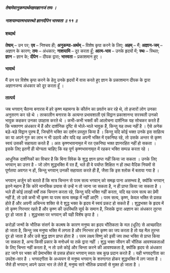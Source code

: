 ##### तेषामेवानुकम्पार्थमहमज्ञानजं तमः ।
##### नाशयाम्यात्मभावस्थो ज्ञानदीपेन भास्वता ॥ ११ ॥

#### शब्दार्थ

**तेषाम्** – उन पर; **एव** – निश्चय ही; **अनुकम्पा-अर्थम्** – विशेष कृपा करने के लिए; **अहम्** – मैं; **अज्ञान-जम्** – अज्ञान के कारण; **तमः** – अंधकार; **नाशयामि** – दूर करता हूँ; **आत्म-भाव** – उनके हृदयों में; **स्थः** – स्थित; **ज्ञान** – ज्ञान के; **दीपेन** – दीपक द्वारा; **भास्वता** – प्रकाशमान हुए ।

#### भावार्थ

मैं उन पर विशेष कृपा करने के हेतु उनके हृदयों में वास करते हुए ज्ञान के प्रकाशमान दीपक के द्वारा अज्ञानजन्य अंधकार को दूर करता हूँ ।

#### तात्पर्य

जब भगवान् चैतन्य बनारस में हरे कृष्ण महामन्त्र के कीर्तन का प्रवर्तन कर रहे थे, तो हजारों लोग उनका अनुसरण कर रहे थे । तत्कालीन बनारस के अत्यन्त प्रभावशाली एवं विद्वान प्रकाशानन्द सरस्वती उनको भावुक कहकर उनका उपहास करते थे । कभी-कभी भक्तों की आलोचना दार्शनिक यह सोचकर करते हैं कि भक्तगण अंधकार में हैं और दार्शनिक दृष्टि से भोले-भाले भावुक हैं, किन्तु यह तथ्य नहीं है । ऐसे अनेक बड़े-बड़े विद्वान पुरुष हैं, जिन्होंने भक्ति का दर्शन प्रस्तुत किया है । किन्तु यदि कोई भक्त उनके इस साहित्य का या अपने गुरु का लाभ न भी उठाये और यदि वह अपनी भक्ति में एकनिष्ठ रहे, तो उसके अन्तर से कृष्ण स्वयं उसकी सहायता करते हैं । अतः कृष्णभावनामृत में रत एकनिष्ठ भक्त ज्ञानरहित नहीं हो सकता । इसके लिए इतनी ही योग्यता चाहिए कि वह पूर्ण कृष्णभावनामृत में रहकर भक्ति सम्पन्न करता रहे ।

आधुनिक दार्शनिकों का विचार है कि बिना विवेक के शुद्ध ज्ञान प्राप्त नहीं किया जा सकता । उनके लिए भगवान् का उत्तर है - जो लोग शुद्धभक्ति में रत हैं, भले ही वे पर्याप्त शिक्षित न हों तथा वैदिक नियमों से पूर्णतया अवगत न हों, किन्तु भगवान् उनकी सहायता करते ही हैं, जैसा कि इस श्लोक में बताया गया है ।

भगवान् अर्जुन को बताते हैं कि मात्र चिन्तन से परम सत्य भगवान् को समझ पाना असम्भव है, क्योंकि भगवान् इतने महान हैं कि कोरे मानसिक प्रयास से उन्हें न तो जाना जा सकता है, न ही प्राप्त किया जा सकता है । भले ही कोई लाखों वर्षों तक चिन्तन करता रहे, किन्तु यदि भक्ति नहीं करता, यदि वह परम सत्य का प्रेमी नहीं है, तो उसे कभी भी कृष्ण या परम सत्य समझ में नहीं आएँगे । परम सत्य, कृष्ण, केवल भक्ति से प्रसन्न होते हैं और अपनी अचिन्त्य शक्ति से वे शुद्ध भक्त के हृदय में स्वयं प्रकट हो सकते हैं । शुद्धभक्त के हृदय में तो कृष्ण निरन्तर रहते हैं और कृष्ण की उपस्थिति सूर्य के समान है, जिसके द्वारा अज्ञान का अंधकार तुरन्त दूर हो जाता है । शुद्धभक्त पर भगवान् की यही विशेष कृपा है ।

करोड़ों जन्मों के भौतिक संसर्ग के कल्मष के कारण मनुष्य का हृदय भौतिकता के मल (धूलि) से आच्छादित हो जाता है, किन्तु जब मनुष्य भक्ति में लगता है और निरन्तर हरे कृष्ण का जप करता है तो यह मैल तुरन्त दूर हो जाता है और उसे शुद्ध ज्ञान प्राप्त होता है । परम लक्ष्य विष्णु को इसी जप तथा भक्ति से प्राप्त किया जा सकता है, अन्य किसी प्रकार के मनोधर्म या तर्क द्वारा नहीं । शुद्ध भक्त जीवन की भौतिक आवश्यकताओं के लिए चिन्ता नहीं करता है, न तो उसे कोई और चिन्ता करने की आवश्यकता है, क्योंकि हृदय से अंधकार हट जाने पर भक्त की प्रेमाभक्ति से प्रसन्न होकर भगवान् स्वतः सब कुछ प्रदान करते हैं । यही भगवद्गीता का उपदेश-सार है । भगवद्गीता के अध्ययन से मनुष्य भगवान् के शरणागत होकर शुद्धभक्ति में लग जाता है । जैसे ही भगवान् अपने ऊपर भार ले लेते हैं, मनुष्य सारे भौतिक प्रयासों से मुक्त हो जाता है ।
